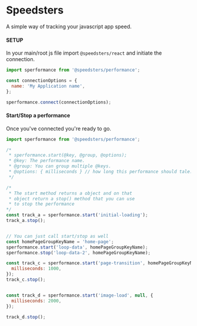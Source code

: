 # Speedsters

A simple way of tracking your javascript app speed.

#### SETUP
In your main/root js file import `@speedsters/react` and initiate the connection.

```js
import sperformance from '@speedsters/performance';

const connectionOptions = {
  name: 'My Application name',
};

sperformance.connect(connectionOptions);

```

#### Start/Stop a performance
Once you've connected you're ready to go.

```js
import sperformance from '@speedsters/performance';

/*
 * sperformance.start(@key, @group, @options);
 * @key: The performance name.
 * @group: You can group multiple @keys.
 * @options: { milliseconds } // how long this performance should tale.
 */

/*
 * The start method returns a object and on that
 * object return a stop() method that you can use
 * to stop the performance
*/
const track_a = sperformance.start('initial-loading');
track_a.stop();


// You can just call start/stop as well
const homePageGroupKeyName = 'home-page';
sperformance.start('loop-data', homePageGroupKeyName);
sperformance.stop('loop-data-2', homePageGroupKeyName);

const track_c = sperformance.start('page-transition', homePageGroupKeyName, {
  milliseconds: 1000,
});
track_c.stop();


const track_d = sperformance.start('image-load', null, {
  milliseconds: 2000,
});

track_d.stop();

```